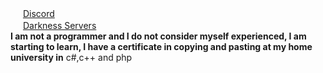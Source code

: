 <img height="16" width="16" src="https://darknesscommunity.club/images/discord.png" /> <a href="https://discord.com/channels/@me/350722017617510401">Discord</a>
<br/>
<img height="16" width="16" src="https://darknesscommunity.club/images/iconserver2.png" /> <a href="https://darknesscommunity.club/">Darkness Servers</a>
<br/>
<strong>I am not a programmer and I do not consider myself experienced, I am starting to learn, I have a certificate in copying and pasting at my home university in</strong> c#,c++ and php
